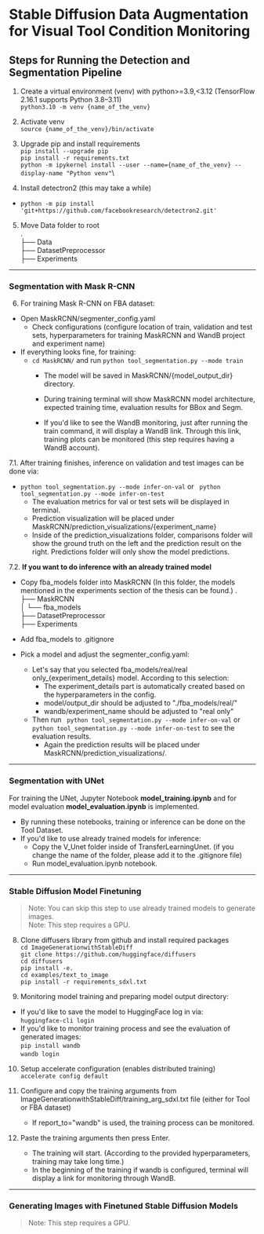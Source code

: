 # Stable Diffusion Data Augmentation for Visual Tool Condition Monitoring

## Steps for Running the Detection and Segmentation Pipeline
1. Create a virtual environment (venv) with python>=3.9,<3.12  (TensorFlow 2.16.1 supports Python 3.8–3.11) \
`` python3.10 -m venv {name_of_the_venv} ``

2. Activate venv \
`` source {name_of_the_venv}/bin/activate ``

3. Upgrade pip and install requirements \
`` pip install --upgrade pip `` \
`` pip install -r requirements.txt ``\
`` python -m ipykernel install --user --name={name_of_the_venv} --display-name "Python venv" ``\

4. Install detectron2 (this may take a while)
- ``python -m pip install 'git+https://github.com/facebookresearch/detectron2.git' ``
5. Move Data folder to root \
. \
├── Data \
├── DatasetPreprocessor \
├── Experiments

----------------------
### Segmentation with Mask R-CNN
6. For training Mask R-CNN on FBA dataset:
- Open MaskRCNN/segmenter_config.yaml
    - Check configurations (configure location of train, validation and test sets, hyperparameters for training MaskRCNN and WandB project and experiment name)
- If everything looks fine, for training:
    - ``cd MaskRCNN/`` and run ``python tool_segmentation.py --mode train``
        - The model will be saved in MaskRCNN/{model_output_dir} directory.

        - During training terminal will show MaskRCNN model architecture, expected training time, evaluation results for BBox and Segm. 
        - If you'd like to see the WandB monitoring, just after running the train command, it will display a WandB link. Through this link, training plots can be monitored (this step requires having a WandB account).

7.1. After training finishes, inference on validation and test images can be done via:
- ``python tool_segmentation.py --mode infer-on-val`` or `` python tool_segmentation.py --mode infer-on-test``
    - The evaluation metrics for val or test sets will be displayed in terminal.
    - Prediction visualization will be placed under MaskRCNN/prediction_visualizations/{experiment_name}
    - Inside of the prediction_visualizations folder, comparisons folder will show the ground truth on the left and the prediction result on the right. Predictions folder will only show the model predictions.

7.2. **If you want to do inference with an already trained model**
- Copy fba_models folder into MaskRCNN (In this folder, the models mentioned in the experiments section of the thesis can be found.)
    .  
    ├── MaskRCNN  
    │   └── fba_models  
    ├── DatasetPreprocessor  
    ├── Experiments

- Add fba_models to .gitignore
- Pick a model and adjust the segmenter_config.yaml:
    - Let's say that you selected fba_models/real/real only_{experiment_details} model. According to this selection:
        - The experiment_details part is automatically created based on the hyperparameters in the config. 
        - model/output_dir should be adjusted to "./fba_models/real/"
        - wandb/experiment_name should be adjusted to "real only" 
    - Then run `` python tool_segmentation.py --mode infer-on-val`` or `` python tool_segmentation.py --mode infer-on-test`` to see the evaluation results.     
        - Again the prediction results will be placed under MaskRCNN/prediction_visualizations/. 

----------------------
### Segmentation with UNet
For training the UNet, Jupyter Notebook **model_training.ipynb** and for model evaluation **model_evaluation.ipynb** is implemented.
- By running these notebooks, training or inference can be done on the Tool Dataset.
- If you'd like to use already trained models for inference:
    - Copy the V_Unet folder inside of TransferLearningUnet. (if you change the name of the folder, please add it to the .gitignore file)
    - Run model_evaluation.ipynb notebook.

-----------------------
### Stable Diffusion Model Finetuning
> Note: You can skip this step to use already trained models to generate images. \
> Note: This step requires a GPU.
8. Clone diffusers library from github and install required packages \
    `` cd ImageGenerationwithStableDiff `` \
    `` git clone https://github.com/huggingface/diffusers `` \
    `` cd diffusers `` \
    `` pip install -e. `` \
    `` cd examples/text_to_image `` \
    `` pip install -r requirements_sdxl.txt `` 

9. Monitoring model training and preparing model output directory: 
- If you'd like to save the model to HuggingFace log in via: \
    `` huggingface-cli login ``
- If you'd like to monitor training process and see the evaluation of generated images: \
    `` pip install wandb ``\
    `` wandb login ``

10. Setup accelerate configuration (enables distributed training)\
    `` accelerate config default ``

11. Configure and copy the training arguments from ImageGenerationwithStableDiff/training_arg_sdxl.txt file (either for Tool or FBA dataset)
    - If report_to="wandb" is used, the training process can be monitored. 

12. Paste the training arguments then press Enter.
    - The training will start. (According to the provided hyperparameters, training may take long time.)
    - In the beginning of the training if wandb is configured, terminal will display a link for monitoring through WandB. 
--------------
### Generating Images with Finetuned Stable Diffusion Models
> Note: This step requires a GPU.




